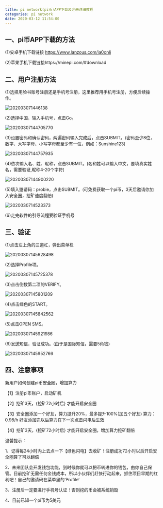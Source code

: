 ```yaml
---
title: pi network(pi币)APP下载及注册详细教程
categories: pi network
date: 2020-03-12 11:54:00
---
```


## 一、pi币APP下载的方法

(1)安卓手机下载链接 https://www.lanzous.com/ia0onli

(2)苹果手机下载链接https://minepi.com/#download

 

## 二、用户注册方法
(1)选择用脸书账号注册还是手机号注册，这里推荐用手机号注册，方便后续操作。

![202003071446138](../../public/image/202003071446138.jpg)

 

(2)选择中国，输入手机号，点击Go。

 ![20200307144705770](../../public/image/20200307144705770.jpg)



(3)设置密码和确认密码，两遍密码输入完成后，点击SUBMIT。(密码至少8位，数字、大写字母、小写字母都至少有一位，例如：Sunshine123)

![20200307144757935](../../public/image/20200307144757935.jpg)

(4)依次输入名、姓、昵称，点击SUBMIT。(名和姓可以输入中文，要填真实姓名，需要验证,昵称4-20个字符)

 ![20200307144900220](../../public/image/20200307144900220.jpg)



 

(5)填入邀请码：probie，点击SUBMIT。(可免费获取一个pi币，3天后邀请你加入安全圈，挖矿速度翻倍)

 ![2020030714523373](../../public/image/2020030714523373.jpg)

 

 

(6)走完软件的引导流程要验证手机号

 

## 三、验证
(1)点击左上角的三道杠，弹出菜单栏

![20200307145628498](../../public/image/20200307145628498.jpg)

(2)选择Profile项。



 ![20200307145725378](../../public/image/20200307145725378.jpg)

(3)点击倒数第二项的VERIFY。

![20200307145801209](../../public/image/20200307145801209.jpg)

(4)点击绿色的START。

![20200307145842562](../../public/image/20200307145842562.jpg)

(5)点击OPEN SMS。

![20200307145921986](../../public/image/20200307145921986.jpg)

 

(6)发送短信，验证成功。(由于是国际短信，需要5角钱)

 ![20200307145952766](../../public/image/20200307145952766.jpg)



## 四、注意事项
新用户如何创建pi币安全圈，增加算力

【1】注册pi币账户，启动矿机

【2】挖矿3天，{挖矿72小时后} 才能开启安全圈

【3】安全圈添加一个好友，算力提升20%，最多提升100%(加五个好友) 算力：0.98/h  好友添加完以后算力在下一次点击闪电后生效

【4】挖矿3天，{挖矿72小时后} 才能开启安全圈，增加算力挖矿翻倍  

温馨提示：

1、记得每24小时内上去点一下【绿色闪电】去收矿！注册成功72小时以后开启安全圈算了可以翻倍

2、未来团队会开发钱包功能，到时候你就可以把币转进你的钱包，由你自己保管。目前挖矿无需任何金钱成本，所以小伙伴们赶快行动起来，抓住项目早期的红利吧！自己的邀请码在菜单里的‘Profile’

3、注册后一定要进行手机号认证！否则挖的币会被系统销毁

4、目前已知一个pi币为5美元